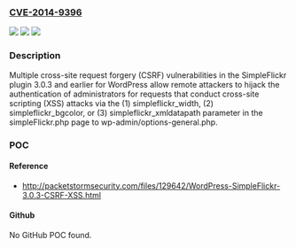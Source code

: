 ### [CVE-2014-9396](https://cve.mitre.org/cgi-bin/cvename.cgi?name=CVE-2014-9396)
![](https://img.shields.io/static/v1?label=Product&message=n%2Fa&color=blue)
![](https://img.shields.io/static/v1?label=Version&message=n%2Fa&color=blue)
![](https://img.shields.io/static/v1?label=Vulnerability&message=n%2Fa&color=brighgreen)

### Description

Multiple cross-site request forgery (CSRF) vulnerabilities in the SimpleFlickr plugin 3.0.3 and earlier for WordPress allow remote attackers to hijack the authentication of administrators for requests that conduct cross-site scripting (XSS) attacks via the (1) simpleflickr_width, (2) simpleflickr_bgcolor, or (3) simpleflickr_xmldatapath parameter in the simpleFlickr.php page to wp-admin/options-general.php.

### POC

#### Reference
- http://packetstormsecurity.com/files/129642/WordPress-SimpleFlickr-3.0.3-CSRF-XSS.html

#### Github
No GitHub POC found.

